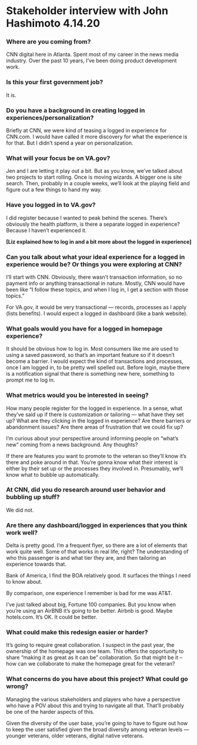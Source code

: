 # Stakeholder interview with John Hashimoto 4.14.20

### Where are you coming from? 

CNN digital here in Atlanta. Spent most of my career in the news media industry. Over the past 10 years, I’ve been doing product development work.

### Is this your first government job?

It is.

### Do you have a background in creating logged in experiences/personalization?

Briefly at CNN, we were kind of teasing a logged in experience for CNN.com. I would have called it more discovery for what the experience is for that. But I didn’t spend a year on personalization.

### What will your focus be on VA.gov?

Jen and I are letting it play out a bit. But as you know, we’ve talked about two projects to start rolling. Once is moving wizards. A bigger one is site search. Then, probably in a couple weeks, we’ll look at the playing field and figure out a few things to hand my way.

### Have you logged in to VA.gov?

I did register because I wanted to peak behind the scenes. There’s obviously the health platform, is there a separate logged in experience? Because I haven’t experienced it. 

**[Liz explained how to log in and a bit more about the logged in experience]**

### Can you talk about what your ideal experience for a logged in experience would be? Or things you were exploring at CNN?

I’ll start with CNN. Obviously, there wasn’t transaction information, so no payment info or anything transactional in nature. Mostly, CNN would have been like “I follow these topics, and when I log in, I get a section with those topics.”

For VA.gov, it would be very transactional — records, processes as I apply (lists benefits). I would expect a logged in dashboard (like a bank website).

### What goals would you have for a logged in homepage experience?

It should be obvious how to log in. Most consumers like me are used to using  a saved password, so that’s an important feature so if it doesn’t become a barrier. I would expect the kind of transactions and processes, once I am logged in, to be pretty well spelled out. Before login, maybe there is a notification signal that there is something new here, something to prompt me to log in. 

### What metrics would you be interested in seeing?

How many people register for the logged in experience. In a sense, what they’ve said up if there is customization or tailoring — what have they set up? What are they clicking in the logged in experience? Are there barriers or abandonment issues? Are there areas of frustration that we could fix up?

I’m curious about your perspective around informing people on “what’s new” coming from a news background. Any thoughts?

If there are features you want to promote to the veteran so they’ll know it’s there and poke around in that. You’re gonna know what their interest is either by their set up or the processes they involved in. Presumably, we’ll know what to bubble up automatically.

### At CNN, did you do research around user behavior and bubbling up stuff?

We did not.

### Are there any dashboard/logged in experiences that you think work well?

Delta is pretty good. I’m a frequent flyer, so there are a lot of elements that work quite well. Some of that works in real life, right? The understanding of who this passenger is and what tier they are, and then tailoring an experience towards that.

Bank of America, I find the BOA relatively good. It surfaces the things I need to know about.

By comparison, one experience I remember is bad for me was AT&T.

I’ve just talked about big, Fortune 100 companies. But you know when you’re using an AirBNB it’s going to be better. Airbnb is good. Maybe hotels.com. It’s OK. It could be better.

### What could make this redesign easier or harder?

It’s going to require great collaboration. I suspect in the past year, the ownership of the homepage was one team. This offers the opportunity to share “making it as great as it can be” collaboration. So that might be it – how can we collaborate to make the homepage great for the veteran?

### What concerns do you have about this project? What could go wrong?

Managing the various stakeholders and players who have a perspective who have a POV about this and trying to navigate all that. That’ll probably be one of the harder aspects of this.

Given the diversity of the user base, you’re going to have to figure out how to keep the user satisfied given the broad diversity among veteran levels — younger veterans, older veterans, digital native veterans.

